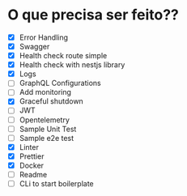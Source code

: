 # O que precisa ser feito??

- [X] Error Handling
- [X] Swagger
- [X] Health check route simple
- [X] Health check with nestjs library
- [X] Logs
- [ ] GraphQL Configurations
- [ ] Add monitoring
- [X] Graceful shutdown 
- [ ] JWT
- [ ] Opentelemetry
- [ ] Sample Unit Test
- [ ] Sample e2e test
- [X] Linter
- [X] Prettier
- [X] Docker
- [ ] Readme
- [ ] CLi to start boilerplate
